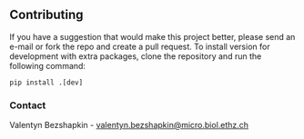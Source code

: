 ## Contributing

If you have a suggestion that would make this project better, please send an e-mail or fork the repo and create a pull request.
To install version for development with extra packages, clone the repository and run the following command:
```
pip install .[dev]
```

### Contact

Valentyn Bezshapkin - valentyn.bezshapkin@micro.biol.ethz.ch
